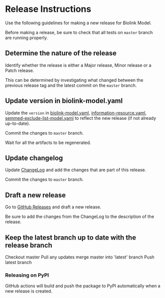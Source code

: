 # Release Instructions

Use the following guidelines for making a new release for Biolink Model.

Before making a release, be sure to check that all tests on `master` branch are running properly.


## Determine the nature of the release

Identify whether the release is either a Major release, Minor release or a Patch release.

This can be determined by investigating what changed between the previous release tag
and the latest commit on the `master` branch.


## Update version in biolink-model.yaml

Update the `version` in [biolink-model.yaml](biolink-model.yaml), [information-resource.yaml](information-resource.yaml), 
[semmed-exclude-list-model.yaml](semmed-exclude-list-model.yaml) to reflect the new release (if not already up-to-date).

Commit the changes to `master` branch.

Wait for all the artifacts to be regenerated.


## Update changelog

Update [ChangeLog]() and add the changes that are part of this release.

Commit the changes to `master` branch.


## Draft a new release

Go to [GitHub Releases](https://github.com/biolink/biolink-model/releases) and draft a new release.

Be sure to add the changes from the ChangeLog to the description of the release.


## Keep the latest branch up to date with the release branch

Checkout master
Pull any updates
merge master into 'latest' branch
Push latest branch

### Releasing on PyPI

GitHub actions will build and push the package to PyPI automatically when a new release is created.